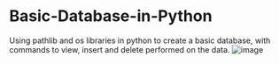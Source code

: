 # Basic-Database-in-Python
Using pathlib and os libraries in python to create a basic database, with commands to view, insert and delete performed on the data.
![image](https://github.com/Antonysaju/Basic-Database-in-Python/assets/74053283/2858dbbd-14ee-4041-af30-749200247c2c)
